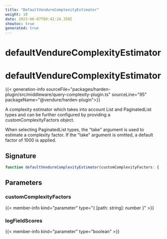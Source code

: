```yaml
---
title: "DefaultVendureComplexityEstimator"
weight: 10
date: 2023-06-07T09:42:24.350Z
showtoc: true
generated: true
---
```

<!-- This file was generated from the Vendure source. Do not modify. Instead, re-run the "docs:build" script -->

# defaultVendureComplexityEstimator
<div class="symbol">


# defaultVendureComplexityEstimator

{{< generation-info sourceFile="packages/harden-plugin/src/middleware/query-complexity-plugin.ts" sourceLine="95" packageName="@vendure/harden-plugin">}}

A complexity estimator which takes into account List and PaginatedList types and can
be further configured by providing a customComplexityFactors object.

When selecting PaginatedList types, the "take" argument is used to estimate a complexity
factor. If the "take" argument is omitted, a default factor of 1000 is applied.

## Signature

```TypeScript
function defaultVendureComplexityEstimator(customComplexityFactors: { [path: string]: number }, logFieldScores: boolean): void
```
## Parameters

### customComplexityFactors

{{< member-info kind="parameter" type="{ [path: string]: number }" >}}

### logFieldScores

{{< member-info kind="parameter" type="boolean" >}}

</div>
